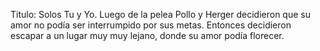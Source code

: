 Titulo: Solos Tu y Yo.
Luego de la pelea Pollo y Herger decidieron que su amor no podía ser interrumpido por sus metas. Entonces decidieron escapar a un lugar muy muy lejano, donde su amor podía florecer. 